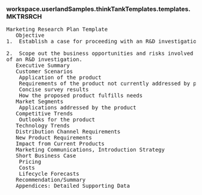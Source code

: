 ### workspace.userlandSamples.thinkTankTemplates.templates.MKTRSRCH
<pre>
Marketing Research Plan Template
   Objective
1.  Establish a case for proceeding with an R&D investigation.	
   
2.  Scope out the business opportunities and risks involved with continuance 
of an R&D investigation. 
   Executive Summary
   Customer Scenarios
    Application of the product
    Requirements of the product not currently addressed by product line
    Concise survey results
    How the proposed product fulfills needs
   Market Segments
    Applications addressed by the product
   Competitive Trends
    Outlooks for the product
   Technology Trends
   Distribution Channel Requirements
   New Product Requirements
   Impact from Current Products
   Marketing Communications, Introduction Strategy
   Short Business Case
    Pricing
    Costs
    Lifecycle Forecasts
   Recommendation/Summary
   Appendices: Detailed Supporting Data

</pre>